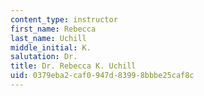 ```yaml
---
content_type: instructor
first_name: Rebecca
last_name: Uchill
middle_initial: K.
salutation: Dr.
title: Dr. Rebecca K. Uchill
uid: 0379eba2-caf0-947d-8399-8bbbe25caf8c
---
```

